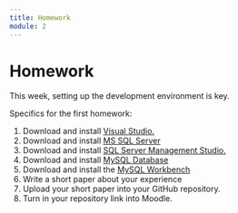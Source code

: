 ```yaml
---
title: Homework
module: 2
---
```


# Homework

This week, setting up the development environment is key.

Specifics for the first homework: 

1. Download and install <a href="https://visualstudio.microsoft.com/thank-you-downloading-visual-studio/?sku=Community&rel=16" target="_new">Visual Studio.</a>
2. Download and install <a href="https://go.microsoft.com/fwlink/?linkid=866662" target="_new">MS SQL Server</a> 
3. Download and install <a href="https://aka.ms/ssmsfullsetup" target="_new">SQL Server Management Studio.</a>
4. Download and install <a href="https://dev.mysql.com/downloads/" target="_new">MySQL Database</a>
5. Download and install the <a href="https://dev.mysql.com/downloads/" target="_new">MySQL Workbench</a> 
5. Write a short paper about your experience
6. Upload your short paper into your GitHub repository.
7. Turn in your repository link into Moodle. 
